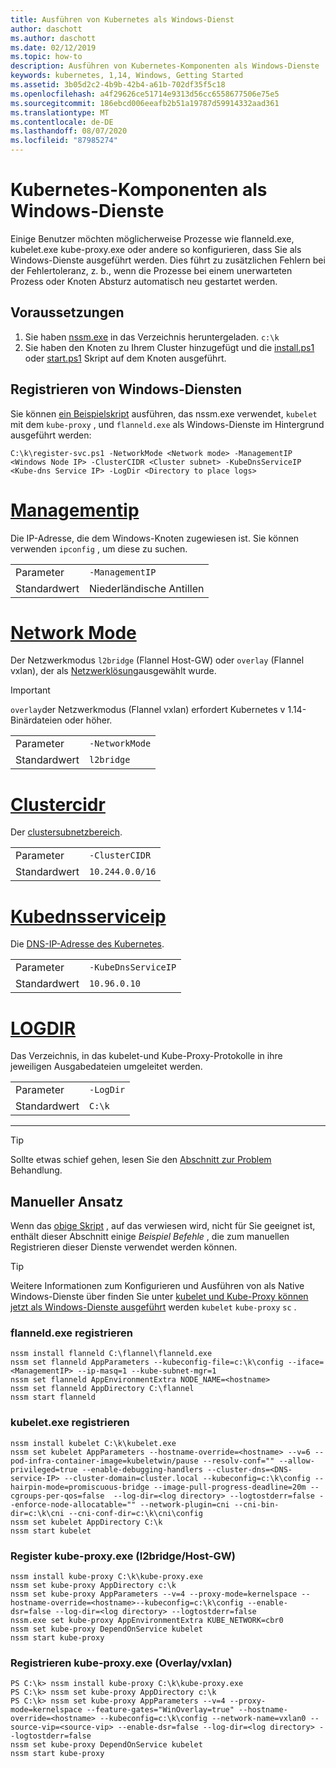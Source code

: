 ```yaml
---
title: Ausführen von Kubernetes als Windows-Dienst
author: daschott
ms.author: daschott
ms.date: 02/12/2019
ms.topic: how-to
description: Ausführen von Kubernetes-Komponenten als Windows-Dienste
keywords: kubernetes, 1,14, Windows, Getting Started
ms.assetid: 3b05d2c2-4b9b-42b4-a61b-702df35f5c18
ms.openlocfilehash: a4f29626ce51714e9313d56cc6558677506e75e5
ms.sourcegitcommit: 186ebcd006eeafb2b51a19787d59914332aad361
ms.translationtype: MT
ms.contentlocale: de-DE
ms.lasthandoff: 08/07/2020
ms.locfileid: "87985274"
---
```

# <a name="kubernetes-components-as-windows-services"></a>Kubernetes-Komponenten als Windows-Dienste

Einige Benutzer möchten möglicherweise Prozesse wie flanneld.exe, kubelet.exe kube-proxy.exe oder andere so konfigurieren, dass Sie als Windows-Dienste ausgeführt werden. Dies führt zu zusätzlichen Fehlern bei der Fehlertoleranz, z. b., wenn die Prozesse bei einem unerwarteten Prozess oder Knoten Absturz automatisch neu gestartet werden.


## <a name="prerequisites"></a>Voraussetzungen
1. Sie haben [nssm.exe](https://nssm.cc/download) in das Verzeichnis heruntergeladen. `c:\k`
2. Sie haben den Knoten zu Ihrem Cluster hinzugefügt und die [install.ps1](https://github.com/Microsoft/SDN/tree/master/Kubernetes/flannel/install.ps1) oder [start.ps1](https://github.com/Microsoft/SDN/blob/master/Kubernetes/flannel/start.ps1) Skript auf dem Knoten ausgeführt.

## <a name="registering-windows-services"></a>Registrieren von Windows-Diensten
Sie können [ein Beispielskript](https://github.com/Microsoft/SDN/tree/master/Kubernetes/flannel/register-svc.ps1) ausführen, das nssm.exe verwendet, `kubelet` mit dem `kube-proxy` , und `flanneld.exe` als Windows-Dienste im Hintergrund ausgeführt werden:

```
C:\k\register-svc.ps1 -NetworkMode <Network mode> -ManagementIP <Windows Node IP> -ClusterCIDR <Cluster subnet> -KubeDnsServiceIP <Kube-dns Service IP> -LogDir <Directory to place logs>
```

# <a name="managementip"></a>[Managementip](#tab/ManagementIP)
Die IP-Adresse, die dem Windows-Knoten zugewiesen ist. Sie können verwenden `ipconfig` , um diese zu suchen.

|  |  |
|---------|---------|
|Parameter     | `-ManagementIP`        |
|Standardwert    | Niederländische Antillen        |


# <a name="networkmode"></a>[Network Mode](#tab/NetworkMode)
Der Netzwerkmodus `l2bridge` (Flannel Host-GW) oder `overlay` (Flannel vxlan), der als [Netzwerklösung](./network-topologies.md)ausgewählt wurde.

> [!Important]
> `overlay`der Netzwerkmodus (Flannel vxlan) erfordert Kubernetes v 1.14-Binärdateien oder höher.

|  |  |
|---------|---------|
|Parameter     | `-NetworkMode`        |
|Standardwert    | `l2bridge`        |


# <a name="clustercidr"></a>[Clustercidr](#tab/ClusterCIDR)
Der [clustersubnetzbereich](./getting-started-kubernetes-windows.md#cluster-subnet-def).

|  |  |
|---------|---------|
|Parameter     | `-ClusterCIDR`        |
|Standardwert    | `10.244.0.0/16`        |


# <a name="kubednsserviceip"></a>[Kubednsserviceip](#tab/KubeDnsServiceIP)
Die [DNS-IP-Adresse des Kubernetes](./getting-started-kubernetes-windows.md#kube-dns-def).

|  |  |
|---------|---------|
|Parameter     | `-KubeDnsServiceIP`        |
|Standardwert    | `10.96.0.10`        |


# <a name="logdir"></a>[LOGDIR](#tab/LogDir)
Das Verzeichnis, in das kubelet-und Kube-Proxy-Protokolle in ihre jeweiligen Ausgabedateien umgeleitet werden.

|  |  |
|---------|---------|
|Parameter     | `-LogDir`        |
|Standardwert    | `C:\k`        |

---


> [!TIP]
> Sollte etwas schief gehen, lesen Sie den [Abschnitt zur Problem](./common-problems.md#i-have-problems-running-kubernetes-processes-as-windows-services) Behandlung.

## <a name="manual-approach"></a>Manueller Ansatz
Wenn das [obige Skript](#registering-windows-services) , auf das verwiesen wird, nicht für Sie geeignet ist, enthält dieser Abschnitt einige *Beispiel Befehle* , die zum manuellen Registrieren dieser Dienste verwendet werden können.

> [!TIP]
> Weitere Informationen zum Konfigurieren und Ausführen von als Native Windows-Dienste über finden Sie unter [kubelet und Kube-Proxy können jetzt als Windows-Dienste ausgeführt](https://kubernetes.io/docs/getting-started-guides/windows/#kubelet-and-kube-proxy-can-now-run-as-windows-services) werden `kubelet` `kube-proxy` `sc` .

### <a name="register-flanneldexe"></a>flanneld.exe registrieren
```
nssm install flanneld C:\flannel\flanneld.exe
nssm set flanneld AppParameters --kubeconfig-file=c:\k\config --iface=<ManagementIP> --ip-masq=1 --kube-subnet-mgr=1
nssm set flanneld AppEnvironmentExtra NODE_NAME=<hostname>
nssm set flanneld AppDirectory C:\flannel
nssm start flanneld
```

### <a name="register-kubeletexe"></a>kubelet.exe registrieren
```
nssm install kubelet C:\k\kubelet.exe
nssm set kubelet AppParameters --hostname-override=<hostname> --v=6 --pod-infra-container-image=kubeletwin/pause --resolv-conf="" --allow-privileged=true --enable-debugging-handlers --cluster-dns=<DNS-service-IP> --cluster-domain=cluster.local --kubeconfig=c:\k\config --hairpin-mode=promiscuous-bridge --image-pull-progress-deadline=20m --cgroups-per-qos=false  --log-dir=<log directory> --logtostderr=false --enforce-node-allocatable="" --network-plugin=cni --cni-bin-dir=c:\k\cni --cni-conf-dir=c:\k\cni\config
nssm set kubelet AppDirectory C:\k
nssm start kubelet
```

### <a name="register-kube-proxyexe-l2bridge--host-gw"></a>Register kube-proxy.exe (l2bridge/Host-GW)
```
nssm install kube-proxy C:\k\kube-proxy.exe
nssm set kube-proxy AppDirectory c:\k
nssm set kube-proxy AppParameters --v=4 --proxy-mode=kernelspace --hostname-override=<hostname>--kubeconfig=c:\k\config --enable-dsr=false --log-dir=<log directory> --logtostderr=false
nssm.exe set kube-proxy AppEnvironmentExtra KUBE_NETWORK=cbr0
nssm set kube-proxy DependOnService kubelet
nssm start kube-proxy
```

### <a name="register-kube-proxyexe-overlay--vxlan"></a>Registrieren kube-proxy.exe (Overlay/vxlan)
```
PS C:\k> nssm install kube-proxy C:\k\kube-proxy.exe
PS C:\k> nssm set kube-proxy AppDirectory c:\k
PS C:\k> nssm set kube-proxy AppParameters --v=4 --proxy-mode=kernelspace --feature-gates="WinOverlay=true" --hostname-override=<hostname> --kubeconfig=c:\k\config --network-name=vxlan0 --source-vip=<source-vip> --enable-dsr=false --log-dir=<log directory> --logtostderr=false
nssm set kube-proxy DependOnService kubelet
nssm start kube-proxy
```